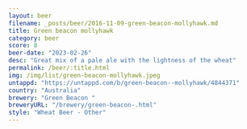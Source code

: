 ```yaml
---
layout: beer
filename: _posts/beer/2016-11-09-green-beacon-mollyhawk.md
title: Green beacon mollyhawk
category: beer
score: 8
beer-date: "2023-02-26"
desc: "Great mix of a pale ale with the lightness of the wheat"
permalink: /beer/:title.html
img: /img/list/green-beacon-mollyhawk.jpeg
untappd: "https://untappd.com/b/green-beacon--mollyhawk/4844371"
country: "Australia"
brewery: "Green Beacon "
breweryURL: "/brewery/green-beacon-.html"
style: "Wheat Beer - Other"
---
```

